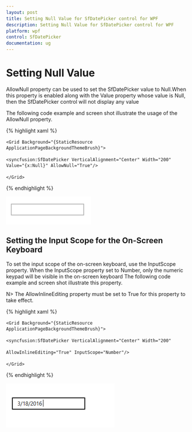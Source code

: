 ```yaml
---
layout: post
title: Setting Null Value for SfDatePicker control for WPF
description: Setting Null Value for SfDatePicker control for WPF
platform: wpf
control: SfDatePicker
documentation: ug
---
```


# Setting Null Value

AllowNull property can be used to set the SfDatePicker value to Null.When this property is enabled along with the Value property whose value is Null, then the SfDatePicker control will not display any value 

The following code example and screen shot illustrate the usage of the AllowNull property.

{% highlight xaml %}


	<Grid Background="{StaticResource ApplicationPageBackgroundThemeBrush}">

	<syncfusion:SfDatePicker VerticalAlignment="Center" Width="200" Value="{x:Null}" AllowNull="True"/>

	</Grid>

{% endhighlight %}

![](Features_images/Features_img13.png)

## Setting the Input Scope for the On-Screen Keyboard


To set the input scope of the on-screen keyboard, use the InputScope property. When the InputScope property set to Number, only the numeric keypad will be visible in the on-screen keyboard
The following code example and screen shot illustrate this property.



N> The AllowInlineEditing property must be set to True for this property to take effect.



{% highlight xaml %}


	<Grid Background="{StaticResource ApplicationPageBackgroundThemeBrush}">

	<syncfusion:SfDatePicker VerticalAlignment="Center" Width="200"

	AllowInlineEditing="True" InputScope="Number"/>

	</Grid>

{% endhighlight  %}

![](Features_images/Features_img14.png)